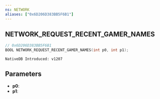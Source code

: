 ```yaml
---
ns: NETWORK
aliases: ["0x6D206D383BB5F6B1"]
---
```

## NETWORK_REQUEST_RECENT_GAMER_NAMES

```c
// 0x6D206D383BB5F6B1
BOOL NETWORK_REQUEST_RECENT_GAMER_NAMES(int p0, int p1);
```

```
NativeDB Introduced: v1207
```

## Parameters
* **p0**:
* **p1**:
